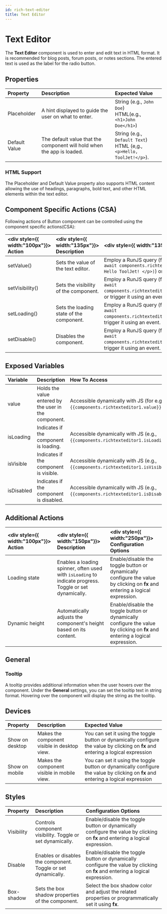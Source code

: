 ```yaml
---
id: rich-text-editor
title: Text Editor
---
```


# Text Editor

The **Text Editor** component is used to enter and edit text in HTML format. It is recommended for blog posts, forum posts, or notes sections. The entered text is used as the label for the radio button.

<div style={{paddingTop:'24px'}}>

## Properties

| **Property**  | **Description** | **Expected Value** |
|:-----------|:-----------|:-----------|
| Placeholder | A hint displayed to guide the user on what to enter. | String (e.g., `John Doe`) <br/>HTML(e.g., `<h1>John Doe</h1>`) |
| Default Value | The default value that the component will hold when the app is loaded. | String (e.g., `Default Text`) <br/>HTML (e,g., `<p>Hello, ToolJet!</p>`).|

### HTML Support
The Placeholder and Default Value property also supports HTML content allowing the use of headings, paragraphs, bold text, and other HTML elements within the text editor.


</div>

<div style={{paddingTop:'24px'}}>

## Component Specific Actions (CSA)

Following actions of Button component can be controlled using the component specific actions(CSA):

| <div style={{ width:"100px"}}> Action  </div>  | <div style={{ width:"135px"}}> Description </div> | <div style={{ width:"135px"}}> How To Access </div> |
|:----------- |:----------- |:---------|
| setValue() | Sets the value of the text editor. | Employ a RunJS query (for e.g., <br/> `await components.richtexteditor1.setValue(<p> Hello ToolJet! </p>)`) or trigger it using an event.|
| setVisibility() | Sets the visibility of the component.            | Employ a RunJS query (for e.g.,  <br/> `await components.richtexteditor1.setVisibility(false)`) or trigger it using an event. |
| setLoading()   | Sets the loading state of the component.         | Employ a RunJS query (for e.g.,  <br/> `await components.richtexteditor1.setLoading(true)`) or trigger it using an event. |
| setDisable()   | Disables the component.                           | Employ a RunJS query (for e.g., <br/> `await components.richtexteditor1.setDisable(true)`) or trigger it using an event. |

</div>

<div style={{paddingTop:'24px'}}>

## Exposed Variables

| **Variable** | **Description** | **How To Access** |
|:-----------|:-----------|:-----------|
| value | Holds the value entered by the user in the component. | Accessible dynamically with JS (for e.g.,`{{components.richtexteditor1.value}}`). |
| isLoading    | Indicates if the component is loading. | Accessible dynamically with JS (e.g., `{{components.richtexteditor1.isLoading}}`). |
| isVisible    | Indicates if the component is visible. | Accessible dynamically with JS (e.g., `{{components.richtexteditor1.isVisible}}`). |
| isDisabled   | Indicates if the component is disabled. | Accessible dynamically with JS (e.g., `{{components.richtexteditor1.isDisabled}}`). |

</div>

<div style={{paddingTop:'24px'}}>

## Additional Actions

| <div style={{ width:"100px"}}> Action </div> | <div style={{ width:"150px"}}> Description </div> | <div style={{ width:"250px"}}> Configuration Options </div>|
|:------------------|:------------|:------------------------------|
| Loading state      | Enables a loading spinner, often used with `isLoading` to indicate progress. Toggle or set dynamically.   | Enable/disable the toggle button or dynamically configure the value by clicking on **fx** and entering a logical expression. |
| Dynamic height | Automatically adjusts the component's height based on its content. | Enable/disable the toggle button or dynamically configure the value by clicking on **fx** and entering a logical expression. |

</div>

<div style={{paddingTop:'24px'}}>

## General
### Tooltip

A tooltip provides additional information when the user hovers over the component. Under the **General** settings, you can set the tooltip text in string format. Hovering over the component will display the string as the tooltip.

</div>

<div style={{paddingTop:'24px'}}>

## Devices

| **Property** |**Description** | **Expected Value** |
|:-----------|:-----------|:-----------|
| Show on desktop | Makes the component visible in desktop view. | You can set it using the toggle button or dynamically configure the value by clicking on **fx** and entering a logical expression |
| Show on mobile | Makes the component visible in mobile view. | You can set it using the toggle button or dynamically configure the value by clicking on **fx** and entering a logical expression |

</div>

<div style={{paddingTop:'24px'}}>

## Styles

| **Property** | **Description** | **Configuration Options** |
|:-----------|:-----------|:-----------|
| Visibility   | Controls component visibility. Toggle or set dynamically. | Enable/disable the toggle button or dynamically configure the value by clicking on **fx** and entering a logical expression. |
| Disable | Enables or disables the component. Toggle or set dynamically. | Enable/disable the toggle button or dynamically configure the value by clicking on **fx** and entering a logical expression. |
| Box-shadow | Sets the box shadow properties of the component. | Select the box shadow color and adjust the related properties or programmatically set it using **fx**. |

</div>